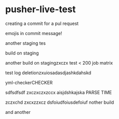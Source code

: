 # pusher-live-test

creating a commit for a pul request

emojis in commit message!


another staging tes

build on staging

another build on stagingzxczx
test < 200 job matrix

test log deletionzxuiosadasdjashkdahskd

yml-checkerCHECKER

sdfsdfsdf
zxczxczxzccx
aisjdshkajska PARSE TIME

zczxchd
zxcxzzxcz
dsfoiudfoiusdefoiuf
nother build

and another


